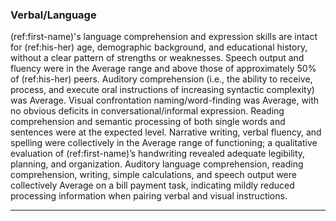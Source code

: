 ### Verbal/Language

(ref:first-name)'s language comprehension and expression skills are intact for (ref:his-her) age, demographic background, and educational history, without a clear pattern of strengths or weaknesses.
Speech output and fluency were in the Average range and above those of approximately 50% of (ref:his-her) peers.
Auditory comprehension (i.e., the ability to receive, process, and execute oral instructions of increasing syntactic complexity) was Average.
Visual confrontation naming/word-finding was Average, with no obvious deficits in conversational/informal expression.
Reading comprehension and semantic processing of both single words and sentences were at the expected level.
Narrative writing, verbal fluency, and spelling were collectively in the Average range of functioning; a qualitative evaluation of (ref:first-name)’s handwriting revealed adequate legibility, planning, and organization.
Auditory language comprehension, reading comprehension, writing, simple calculations, and speech output were collectively Average on a bill payment task, indicating mildly reduced processing information when pairing verbal and visual instructions.

---
